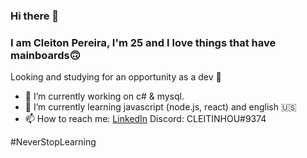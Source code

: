 ### Hi there 👋
### I am Cleiton Pereira, I'm 25 and I love things that have mainboards🙃
Looking and studying for an opportunity as a dev 👀
- 🔭 I’m currently working on c# & mysql.
- 🌱 I’m currently learning javascript (node.js, react) and english 🇺🇸
- 📫 How to reach me: 
      [LinkedIn](https://www.linkedin.com/in/cleiton-pereira-5b76273b/) 
      Discord: CLEITINHOU#9374

#NeverStopLearning
<!--
**cleitonpereira/cleitonpereira** is a ✨ _special_ ✨ repository because its `README.md` (this file) appears on your GitHub profile.

Here are some ideas to get you started:

- 🔭 I’m currently working on ...
- 🌱 I’m currently learning ...
- 👯 I’m looking to collaborate on ...
- 🤔 I’m looking for help with ...
- 💬 Ask me about ...
- 📫 How to reach me: ...
- 😄 Pronouns: ...
- ⚡ Fun fact: ...
-->
